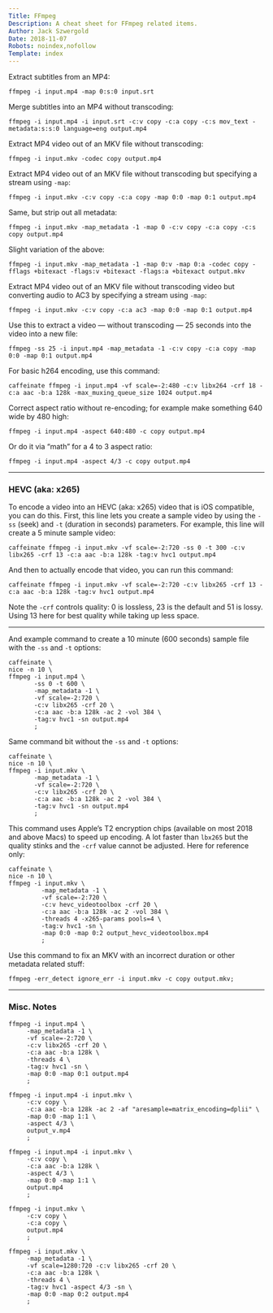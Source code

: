 ```yaml
---
Title: FFmpeg
Description: A cheat sheet for FFmpeg related items.
Author: Jack Szwergold
Date: 2018-11-07
Robots: noindex,nofollow
Template: index
---
```


Extract subtitles from an MP4:

    ffmpeg -i input.mp4 -map 0:s:0 input.srt

Merge subtitles into an MP4 without transcoding:

    ffmpeg -i input.mp4 -i input.srt -c:v copy -c:a copy -c:s mov_text -metadata:s:s:0 language=eng output.mp4

Extract MP4 video out of an MKV file without transcoding:

    ffmpeg -i input.mkv -codec copy output.mp4

Extract MP4 video out of an MKV file without transcoding but specifying a stream using `-map`:

    ffmpeg -i input.mkv -c:v copy -c:a copy -map 0:0 -map 0:1 output.mp4

Same, but strip out all metadata:

    ffmpeg -i input.mkv -map_metadata -1 -map 0 -c:v copy -c:a copy -c:s copy output.mp4

Slight variation of the above:

    ffmpeg -i input.mkv -map_metadata -1 -map 0:v -map 0:a -codec copy -fflags +bitexact -flags:v +bitexact -flags:a +bitexact output.mkv

Extract MP4 video out of an MKV file without transcoding video but converting audio to AC3 by specifying a stream using `-map`:

    ffmpeg -i input.mkv -c:v copy -c:a ac3 -map 0:0 -map 0:1 output.mp4

Use this to extract a video — without transcoding — 25 seconds into the video into a new file:

    ffmpeg -ss 25 -i input.mp4 -map_metadata -1 -c:v copy -c:a copy -map 0:0 -map 0:1 output.mp4

For basic h264 encoding, use this command:

    caffeinate ffmpeg -i input.mp4 -vf scale=-2:480 -c:v libx264 -crf 18 -c:a aac -b:a 128k -max_muxing_queue_size 1024 output.mp4

Correct aspect ratio without re-encoding; for example make something 640 wide by 480 high:

	ffmpeg -i input.mp4 -aspect 640:480 -c copy output.mp4

Or do it via “math” for a 4 to 3 aspect ratio:

	ffmpeg -i input.mp4 -aspect 4/3 -c copy output.mp4

***

### HEVC (aka: x265)

To encode a video into an HEVC (aka: x265) video that is iOS compatible, you can do this. First, this line lets you create a sample video by using the `-ss` (seek) and `-t` (duration in seconds) parameters. For example, this line will create a 5 minute sample video:

    caffeinate ffmpeg -i input.mkv -vf scale=-2:720 -ss 0 -t 300 -c:v libx265 -crf 13 -c:a aac -b:a 128k -tag:v hvc1 output.mp4

And then to actually encode that video, you can run this command:

    caffeinate ffmpeg -i input.mkv -vf scale=-2:720 -c:v libx265 -crf 13 -c:a aac -b:a 128k -tag:v hvc1 output.mp4

Note the `-crf` controls quality: 0 is lossless, 23 is the default and 51 is lossy. Using 13 here for best quality while taking up less space.

***

And example command to create a 10 minute (600 seconds) sample file with the `-ss` and `-t` options:

    caffeinate \
    nice -n 10 \
    ffmpeg -i input.mp4 \
           -ss 0 -t 600 \
           -map_metadata -1 \
           -vf scale=-2:720 \
           -c:v libx265 -crf 20 \
           -c:a aac -b:a 128k -ac 2 -vol 384 \
           -tag:v hvc1 -sn output.mp4
           ;

Same command bit without the `-ss` and `-t` options:

    caffeinate \
    nice -n 10 \
    ffmpeg -i input.mkv \
           -map_metadata -1 \
           -vf scale=-2:720 \
           -c:v libx265 -crf 20 \
           -c:a aac -b:a 128k -ac 2 -vol 384 \
           -tag:v hvc1 -sn output.mp4
           ;

This command uses Apple’s T2 encryption chips (available on most 2018 and above Macs) to speed up encoding. A lot faster than `lbx265` but the quality stinks and the `-crf` value cannot be adjusted. Here for reference only:

    caffeinate \
    nice -n 10 \
    ffmpeg -i input.mkv \
             -map_metadata -1 \
             -vf scale=-2:720 \
             -c:v hevc_videotoolbox -crf 20 \
             -c:a aac -b:a 128k -ac 2 -vol 384 \
             -threads 4 -x265-params pools=4 \
             -tag:v hvc1 -sn \
             -map 0:0 -map 0:2 output_hevc_videotoolbox.mp4
             ;

Use this command to fix an MKV with an incorrect duration or other metadata related stuff:

    ffmpeg -err_detect ignore_err -i input.mkv -c copy output.mkv;

***

### Misc. Notes

    ffmpeg -i input.mp4 \
         -map_metadata -1 \
         -vf scale=-2:720 \
         -c:v libx265 -crf 20 \
         -c:a aac -b:a 128k \
         -threads 4 \
         -tag:v hvc1 -sn \
         -map 0:0 -map 0:1 output.mp4
         ;

    ffmpeg -i input.mp4 -i input.mkv \
         -c:v copy \
         -c:a aac -b:a 128k -ac 2 -af "aresample=matrix_encoding=dplii" \
         -map 0:0 -map 1:1 \
         -aspect 4/3 \
         output_v.mp4
         ;

    ffmpeg -i input.mp4 -i input.mkv \
         -c:v copy \
         -c:a aac -b:a 128k \
         -aspect 4/3 \
         -map 0:0 -map 1:1 \
         output.mp4
         ;

    ffmpeg -i input.mkv \
         -c:v copy \
         -c:a copy \
         output.mp4
         ;

    ffmpeg -i input.mkv \
         -map_metadata -1 \
         -vf scale=1280:720 -c:v libx265 -crf 20 \
         -c:a aac -b:a 128k \
         -threads 4 \
         -tag:v hvc1 -aspect 4/3 -sn \
         -map 0:0 -map 0:2 output.mp4
         ;

